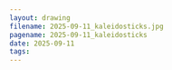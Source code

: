 ```yaml
---
layout: drawing
filename: 2025-09-11_kaleidosticks.jpg
pagename: 2025-09-11_kaleidosticks
date: 2025-09-11
tags:
---
```

